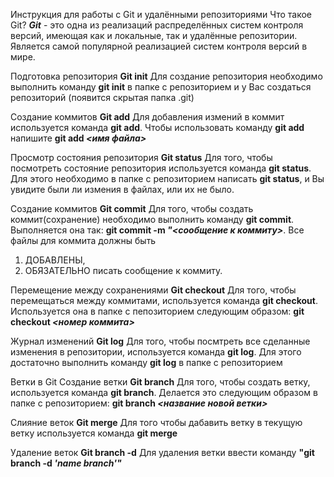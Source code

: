 Инструкция для работы с Git и удалёнными репозиториями
Что такое Git?
**_Git_** - это одна из реализаций распределённых систем контроля версий, имеющая как и локальные, так и удалённые репозитории. Является самой популярной реализацией систем контроля версий в мире.

Подготовка репозитория
**Git init**
Для создание репозитория необходимо выполнить команду **git init** в папке с репозиторием и у Вас создаться репозиторий (появится скрытая папка .git)

Создание коммитов
**Git add**
Для добавления измений в коммит используется команда **git add**. Чтобы использовать команду **git add** напишите **git add _<имя файла>_**

Просмотр состояния репозитория
**Git status**
Для того, чтобы посмотреть состояние репозитория используется команда **git status**. Для этого необходимо в папке с репозиторием написать **git status**, и Вы увидите были ли измения в файлах, или их не было.

Создание коммитов
**Git commit**
Для того, чтобы создать коммит(сохранение) необходимо выполнить команду **git commit**. Выполняется она так: **git commit -m _"<сообщение к коммиту>_**. 
Все файлы для коммита должны быть 
1. ДОБАВЛЕНЫ, 
2. ОБЯЗАТЕЛЬНО писать сообщение к коммиту.

Перемещение между сохранениями
**Git checkout**
Для того, чтобы перемещаться между коммитами, используется команда **git checkout**. Используется она в папке с пепозиторием следующим образом: **git checkout _<номер коммита>_**

Журнал изменений
**Git log**
Для того, чтобы посмтреть все сделанные изменения в репозитории, используется команда **git log**. Для этого достаточно выполнить команду **git log** в папке с репозиторием

Ветки в Git
Создание ветки
**Git branch**
Для того, чтобы создать ветку, используется команда **git branch**. Делается это следующим образом в папке с репозиторием: **git branch _<название новой ветки>_**

Слияние веток
**Git merge**
Для того чтобы дабавить ветку в текущую ветку используется команда **git merge**

Удаление веток
**Git branch -d**
Для удаления ветки ввести команду **"git branch -d _'name branch'"_**
